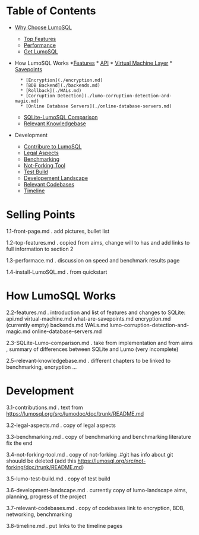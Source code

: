 
# Table of Contents

* [Why Choose LumoSQL](./1.1-front-page.md)
	* [Top Features](./1.2-top-features.md)
	* [Performance](./1.3-performance.md)
	* [Get LumoSQL](./1.4-install-LumoSQL.md)
* How LumoSQL Works
	*[Features](./2.2-features.md)
		* [API](./api.md)
		* [Virtual Machine Layer](./virtual-machine.md)
		* [Savepoints](./what-are-savepoints.md)
		
		* [Encryption](./encryption.md)
		* [BDB Backend](./backends.md)
		* [Rollback](./WALs.md)	
		* [Corruption Detection](./lumo-corruption-detection-and-magic.md)	
		* [Online Database Servers](./online-database-servers.md)
		
	* [SQLite-LumoSQL Comparison](./2.3-SQLite-Lumo-comparison.md)
	* [Relevant Knowledgebase](./2.4-relevant-knowledgebase.md)
* Development
	* [Contribure to LumoSQL](./3.1-contributions.md)
	* [Legal Aspects](./3.2-legal-aspects.md)
	* [Benchmarking](./3.3-benchmarking.md)
	* [Not-Forking Tool](./3.4-not-forking-tool.md)
	* [Test Build](./3.5-lumo-test-build.md)
	* [Developement Landscape](./3.6-development-notes.md)
	* [Relevant Codebases](./3.7-relevant-codebases.md)
	* [Timeline](./3.8-timeline.md)


Selling Points
====================================================

1.1-front-page.md 
.
add pictures, bullet list


1.2-top-features.md 
.
copied from aims, change will to has and add links to full information to section 2


1.3-performace.md 
.
discussion on speed and benchmark results page 


1.4-install-LumoSQL.md 
.
from quickstart


How LumoSQL Works
==================================================


2.2-features.md 
.
introduction and list of features and changes to SQLite:
api.md
virtual-machine.md
what-are-savepoints.md
encryption.md (currently empty)
backends.md 
WALs.md
lumo-corruption-detection-and-magic.md 
online-database-servers.md


2.3-SQLite-Lumo-comparison.md 
.
take from implementation and from aims , summary of differences between SQLite and Lumo (very incomplete)


2.5-relevant-knowledgebase.md 
.
different chapters to be linked to benchmarking, encryption ...

Development
==================================================

3.1-contributions.md 
.
text from https://lumosql.org/src/lumodoc/doc/trunk/README.md


3.2-legal-aspects.md 
.
copy of legal aspects

3.3-benchmarking.md 
.
copy of benchmarking and benchmarking literature
fix the end


3.4-not-forking-tool.md 
.
copy of not-forking
.#git has info about git shouuld be deleted 
(add this https://lumosql.org/src/not-forking/doc/trunk/README.md)

3.5-lumo-test-build.md 
.
copy of test build


3.6-development-landscape.md 
.
currently copy of lumo-landscape
aims, planning, progress of the project

3.7-relevant-codebases.md 
.
copy of codebases
link to encryption, BDB, networking, benchmarking


3.8-timeline.md 
.
put links to the timeline pages 

